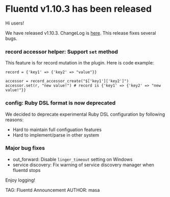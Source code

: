 # Fluentd v1.10.3 has been released

Hi users!

We have released v1.10.3. ChangeLog is [here](https://github.com/fluent/fluentd/blob/master/CHANGELOG.md).
This release fixes several bugs.

### record accessor helper: Support `set` method

This feature is for record mutation in the plugin. Here is code example:

```
record = {'key1' => {'key2' => "value"}}

accessor = record_accessor_create("$['key1']['key2']")
accessor.set(r, "new value!") # record is {'key1' => {'key2' => "new value!"}} 
```

### config: Ruby DSL format is now deprecated

We decided to deprecate experimental Ruby DSL configuration by following reasons:

- Hard to maintain full configuation features
- Hard to implement/parse in other system

### Major bug fixes

- out_forward: Disable `linger_timeout` setting on Windows
- service discovery: Fix warning of service discovery manager when fluentd stops

Enjoy logging!


TAG: Fluentd Announcement
AUTHOR: masa
